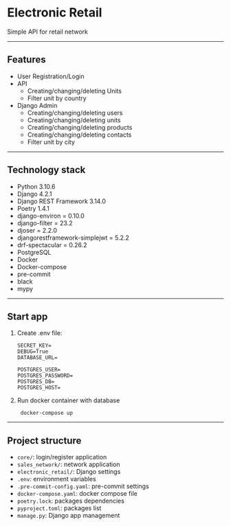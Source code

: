 # Electronic Retail
Simple API for retail network
***
## Features
- User Registration/Login
- API
  - Creating/changing/deleting Units
  - Filter unit by country
- Django Admin
    - Creating/changing/deleting users
    - Creating/changing/deleting units
    - Creating/changing/deleting products
    - Creating/changing/deleting contacts
    - Filter unit by city

***
## Technology stack
- Python 3.10.6
- Django 4.2.1
- Django REST Framework 3.14.0
- Poetry 1.4.1
- django-environ = 0.10.0
- django-filter = 23.2
- djoser = 2.2.0
- djangorestframework-simplejwt = 5.2.2
- drf-spectacular = 0.26.2
- PostgreSQL
- Docker
- Docker-compose
- pre-commit
- black
- mypy
***
## Start app
1. Create .env file:
   ```
   SECRET_KEY=
   DEBUG=True
   DATABASE_URL=

   POSTGRES_USER=
   POSTGRES_PASSWORD=
   POSTGRES_DB=
   POSTGRES_HOST=
2. Run docker container with database
   ```
    docker-compose up
***
## Project structure
- `core/`: login/register application
- `sales_network/`: network application
- `electronic_retail/`: Django settings
- `.env`: environment variables
- `.pre-commit-config.yaml`: pre-commit settings
- `docker-compose.yaml`: docker compose file
- `poetry.lock`: packages dependencies
- `pyproject.toml`: packages list
- `manage.py`: Django app management
